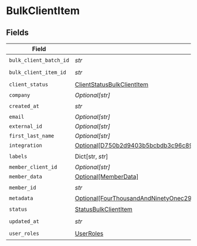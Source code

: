 # BulkClientItem


## Fields

| Field                                                                                                                                                                                                         | Type                                                                                                                                                                                                          | Required                                                                                                                                                                                                      | Description                                                                                                                                                                                                   |
| ------------------------------------------------------------------------------------------------------------------------------------------------------------------------------------------------------------- | ------------------------------------------------------------------------------------------------------------------------------------------------------------------------------------------------------------- | ------------------------------------------------------------------------------------------------------------------------------------------------------------------------------------------------------------- | ------------------------------------------------------------------------------------------------------------------------------------------------------------------------------------------------------------- |
| `bulk_client_batch_id`                                                                                                                                                                                        | *str*                                                                                                                                                                                                         | :heavy_check_mark:                                                                                                                                                                                            | N/A                                                                                                                                                                                                           |
| `bulk_client_item_id`                                                                                                                                                                                         | *str*                                                                                                                                                                                                         | :heavy_check_mark:                                                                                                                                                                                            | N/A                                                                                                                                                                                                           |
| `client_status`                                                                                                                                                                                               | [ClientStatusBulkClientItem](../../models/shared/clientstatusbulkclientitem.md)                                                                                                                               | :heavy_check_mark:                                                                                                                                                                                            | N/A                                                                                                                                                                                                           |
| `company`                                                                                                                                                                                                     | *Optional[str]*                                                                                                                                                                                               | :heavy_minus_sign:                                                                                                                                                                                            | N/A                                                                                                                                                                                                           |
| `created_at`                                                                                                                                                                                                  | *str*                                                                                                                                                                                                         | :heavy_check_mark:                                                                                                                                                                                            | N/A                                                                                                                                                                                                           |
| `email`                                                                                                                                                                                                       | *Optional[str]*                                                                                                                                                                                               | :heavy_minus_sign:                                                                                                                                                                                            | N/A                                                                                                                                                                                                           |
| `external_id`                                                                                                                                                                                                 | *Optional[str]*                                                                                                                                                                                               | :heavy_minus_sign:                                                                                                                                                                                            | N/A                                                                                                                                                                                                           |
| `first_last_name`                                                                                                                                                                                             | *Optional[str]*                                                                                                                                                                                               | :heavy_minus_sign:                                                                                                                                                                                            | N/A                                                                                                                                                                                                           |
| `integration`                                                                                                                                                                                                 | [Optional[D750b2d9403b5bcbdb3c96c89f1cc713df563d587f16e5f39f5ab546c08a20a0]](../../models/shared/d750b2d9403b5bcbdb3c96c89f1cc713df563d587f16e5f39f5ab546c08a20a0.md)                                         | :heavy_minus_sign:                                                                                                                                                                                            | N/A                                                                                                                                                                                                           |
| `labels`                                                                                                                                                                                                      | Dict[str, *str*]                                                                                                                                                                                              | :heavy_check_mark:                                                                                                                                                                                            | N/A                                                                                                                                                                                                           |
| `member_client_id`                                                                                                                                                                                            | *Optional[str]*                                                                                                                                                                                               | :heavy_minus_sign:                                                                                                                                                                                            | N/A                                                                                                                                                                                                           |
| `member_data`                                                                                                                                                                                                 | [Optional[MemberData]](../../models/shared/memberdata.md)                                                                                                                                                     | :heavy_minus_sign:                                                                                                                                                                                            | N/A                                                                                                                                                                                                           |
| `member_id`                                                                                                                                                                                                   | *str*                                                                                                                                                                                                         | :heavy_check_mark:                                                                                                                                                                                            | N/A                                                                                                                                                                                                           |
| `metadata`                                                                                                                                                                                                    | [Optional[FourThousandAndNinetyOnec2911630f24a45153ca60a204edf3efba15902cef686d412c191e0c18cac]](../../models/shared/fourthousandandninetyonec2911630f24a45153ca60a204edf3efba15902cef686d412c191e0c18cac.md) | :heavy_minus_sign:                                                                                                                                                                                            | N/A                                                                                                                                                                                                           |
| `status`                                                                                                                                                                                                      | [StatusBulkClientItem](../../models/shared/statusbulkclientitem.md)                                                                                                                                           | :heavy_check_mark:                                                                                                                                                                                            | N/A                                                                                                                                                                                                           |
| `updated_at`                                                                                                                                                                                                  | *str*                                                                                                                                                                                                         | :heavy_check_mark:                                                                                                                                                                                            | N/A                                                                                                                                                                                                           |
| `user_roles`                                                                                                                                                                                                  | [UserRoles](../../models/shared/userroles.md)                                                                                                                                                                 | :heavy_check_mark:                                                                                                                                                                                            | N/A                                                                                                                                                                                                           |
